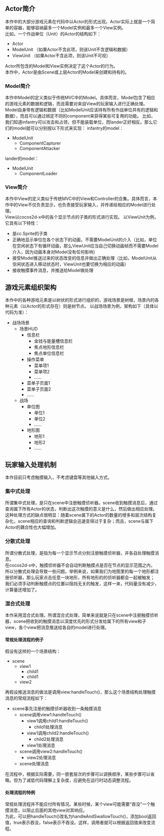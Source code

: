 
## Actor简介
本作中的大部分游戏元素在代码中以Actor的形式出现。Actor实际上就是一个简单的容器，能够容纳最多一个Model实例和最多一个View实例。  
比如，一个作战单位（Unit）的Actor的结构如下：
- Actor
 - ModelUnit （如果Actor不含此项，则该Unit不含逻辑和数据）
 - ViewUnit  （如果Actor不含此项，则该Unit不可视）  

Actor所包含的Model和View实例决定了这个Actor的行为。  
本作中，Actor是由Scene或上层Actor的Model来创建和持有的。

### Model简介
本作中Model的定义类似于传统MVC中的Model。具体而言，Model包含了相应的游戏元素的数据和逻辑，而且需要对来自View的玩家输入进行正确处理。  
Model自身带有逻辑和数据（比如ModelUnit应该持有所有作战单位共有的逻辑和数据），而且可以通过绑定不同的component来获得某些可复用的功能。
比如，我们知道infantry可以攻击和占领，但不能装载单位，而lander正好相反。那么它们的model就可以分别按以下形式来实现：
infantry的model：
- ModelUnit
  - ComponentCapturer
  - ComponentAttacker
 
lander的model：
- ModelUnit
  - ComponentLoader

### View简介
本作中View的定义类似于传统MVC中的View和Controller的合集。具体而言，本作中的View不仅负责显示，也负责接受玩家输入，并传递给相应的Model进行处理。  
View以cocos2d-x中的各个显示节点的子类的形式进行实现。
以ViewUnit为例，它具有以下特性：
- 是cc.Sprite的子类
- 正确地显示单位在各个状态下的动画，不需要ModelUnit的介入（比如，单位在空闲状态下有循环动画，那么ViewUnit应当自己切换动画帧而不需要Model介入，因为动画本身对Model没有任何影响）
- 接受Model推送过来的状态改变的信息并做出正确处理（比如，ModelUnit从空闲状态进入移动状态时，ViewUnit也要切换为相应的动画）
- 接收触摸事件消息，并推送给Model做处理

## 游戏元素组织架构
本作中的各种游戏元素是以树状的形式进行组织的，游戏场景是树根，场景内的各种元素（以Actor的形式存在）则是树节点。
以战场场景为例，架构如下（具体以代码为准）：
- 战场场景
  - 场景HUD
    - 信息栏
      - 金钱与能量槽信息栏
      - 焦点地形信息栏
      - 焦点单位信息栏
    - 操作菜单
      - 菜单项1
      - 菜单项2
      - ……
    - 菜单子页面1
    - 菜单子页面2
    - ……
  - 战场
    - 单位图
      - 单位1
      - 单位2
      - ……
    - 地形图
      - 地形1
      - 地形2
      - ……
      
## 玩家输入处理机制
本作目前只考虑触摸输入，不考虑键盘等其他输入方式。  

### 集中式处理
所谓集中式处理，是只在scene中注册触摸侦听器。scene收到触摸消息后，通过查询属下所有Actor的状态，判断出这次触摸的意义是什么，然后做出相应处理。  
这种处理方式的缺点很明显：随着scene属下的Actor的数量的增多和层次结构复杂化，scene相应的查询和判断逻辑会迅速变得过于复杂；而且，scene与属下Actor的耦合性也大幅增加。

### 分散式处理
所谓分散式处理，是指为每一个显示节点分别注册触摸侦听器，并各自处理触摸消息。  
在cocos2d-x中，触摸侦听器不会自动判断触摸点是否在节点的显示范围之内，所以分散式处理会导致一些问题。举例来说，如果我们为地图里的每一个地形都注册侦听器，那么玩家点击任意一块地形，所有地形的的侦听器都会一起被触发；
我们必须手动判断触摸点的位置以阻挡无关的触发，这样一来，代码量没有减少，计算量还增加了。  

### 混合式处理
本作采用混合式处理。所谓混合式处理，简单来说就是只在scene中注册触摸侦听器，scene把收到的触摸消息以深度优先的形式分发给属下的所有view和子view，各个view把消息推送给各自的model进行处理。  

#### 常规处理流程的例子
假设有这样的一个场景结构：
- scene
  - view1
    - child1
    - child1
  - view2

再假设推送消息的做法是调用view:handleTouch()，那么这个场景结构处理触摸消息的常规流程如下：
- scene事先注册的触摸侦听器收到一条触摸消息
  - scene调用view1:handleTouch()
    - view1调用child1:handleTouch()
      - child1处理消息
    - view1调用child2:handleTouch()
      - child2处理消息
    - view1处理消息
  - scene调用view2:handleTouch()
    - view2处理消息
  - scene处理消息
  
在流程中，根据实际需要，同一嵌套层次的步骤可以调换顺序，某些步骤可以省略。但为了减低代码理解上复杂度，应避免在运行时动态调整流程。

#### 处理流程的特例
常规处理流程并不能应付所有情况。某些时候，某个view可能需要“吞没”一个触摸消息，以阻止后面的其他view对其响应。  
为此，可以把handleTouch()改名为handleAndSwallowTouch()，添加bool返回值，true表示吞没，false表示不吞没。这样，调用者就可以根据返回值来改变流程。

